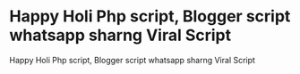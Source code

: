 # Happy Holi Php script, Blogger script whatsapp sharng Viral Script
 Happy Holi Php script, Blogger script whatsapp sharng Viral Script

